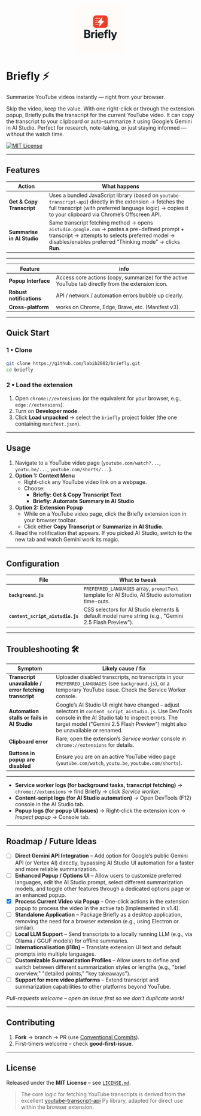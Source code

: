 <p align="center">
  <img src="icons/briefly-128.png" alt="Briefly logo" width="128">
</p>

# Briefly ⚡️

Summarize YouTube videos instantly — right from your browser.

Skip the video, keep the value. With one right-click or through the extension popup, Briefly pulls the transcript for the current YouTube video. It can copy the transcript to your clipboard or auto-summarize it using Google’s Gemini in AI Studio. Perfect for research, note-taking, or just staying informed — without the watch time.

[![MIT License](https://img.shields.io/badge/License-MIT-blue.svg)](LICENSE.md)

---

## Features

| Action | What happens |
| ------ | ------------ |
| **Get & Copy Transcript** | Uses a bundled JavaScript library (based on `youtube-transcript-api`) directly in the extension → fetches the full transcript (with preferred language logic) → copies it to your clipboard via Chrome’s Offscreen API. |
| **Summarise in AI Studio** | Same transcript fetching method → opens `aistudio.google.com` → pastes a pre-defined prompt + transcript → attempts to selects preferred model → disables/enables preferred “Thinking mode” → clicks **Run**. |

---

| Feature | info         |
| ------  | ------------ |
| **Popup Interface** | Access core actions (copy, summarize) for the active YouTube tab directly from the extension icon. |
| **Robust notifications** | API / network / automation errors bubble up clearly. |
| **Cross-platform** | works on Chrome, Edge, Brave, etc. (Manifest v3). |

---

## Quick Start

### 1 ▪ Clone

```bash
git clone https://github.com/labib2002/briefly.git
cd briefly
```

### 2 ▪ Load the extension

1. Open `chrome://extensions` (or the equivalent for your browser, e.g., `edge://extensions`).
2. Turn on **Developer mode**.
3. Click **Load unpacked** → select the `briefly` project folder (the one containing `manifest.json`).

---

## Usage

1.  Navigate to a YouTube video page (`youtube.com/watch?...`, `youtu.be/...`, `youtube.com/shorts/...`).
2.  **Option 1: Context Menu**
    *   Right-click any YouTube video link on a webpage.
    *   Choose:
        *   **Briefly: Get & Copy Transcript Text**
        *   **Briefly: Automate Summary in AI Studio**
3.  **Option 2: Extension Popup**
    *   While on a YouTube video page, click the Briefly extension icon in your browser toolbar.
    *   Click either **Copy Transcript** or **Summarize in AI Studio**.
4.  Read the notification that appears. If you picked AI Studio, switch to the new tab and watch Gemini work its magic.

---

## Configuration

| File                             | What to tweak                                                                 |
| -------------------------------- | ----------------------------------------------------------------------------- |
| **`background.js`**              | `PREFERRED_LANGUAGES` array, `promptText` template for AI Studio, AI Studio automation time-outs. |
| **`content_script_aistudio.js`** | CSS selectors for AI Studio elements & default model name string (e.g., "Gemini 2.5 Flash Preview"). |

---

## Troubleshooting 🛠️

| Symptom                                                | Likely cause / fix                                                                                              |
| ------------------------------------------------------ | --------------------------------------------------------------------------------------------------------------- |
| **Transcript unavailable / error fetching transcript** | Uploader disabled transcripts, no transcripts in your `PREFERRED_LANGUAGES` (see `background.js`), or a temporary YouTube issue. Check the Service Worker console. |
| **Automation stalls or fails in AI Studio**            | Google’s AI Studio UI might have changed – adjust selectors in `content_script_aistudio.js`. Use DevTools console in the AI Studio tab to inspect errors. The target model ("Gemini 2.5 Flash Preview") might also be unavailable or renamed. |
| **Clipboard error**                                    | Rare; open the extension’s *Service worker* console in `chrome://extensions` for details.                       |
| **Buttons in popup are disabled**                      | Ensure you are on an active YouTube video page (`youtube.com/watch`, `youtu.be`, `youtube.com/shorts`).        |

---

* **Service worker logs (for background tasks, transcript fetching)** → `chrome://extensions` → find Briefly → click *Service worker*.
* **Content-script logs (for AI Studio automation)** → Open DevTools (F12) console in the AI Studio tab.
* **Popup logs (for popup UI issues)** → Right-click the extension icon → *Inspect popup* → Console tab.

---

## Roadmap / Future Ideas

* [ ] **Direct Gemini API Integration** – Add option for Google’s public Gemini API (or Vertex AI) directly, bypassing AI Studio UI automation for a faster and more reliable summarization.
* [ ] **Enhanced Popup / Options UI** – Allow users to customize preferred languages, edit the AI Studio prompt, select different summarization models, and toggle other features through a dedicated options page or an enhanced popup.
* [X] **Process Current Video via Popup** – One-click actions in the extension popup to process the video in the active tab (Implemented in v1.4).
* [ ] **Standalone Application** – Package Briefly as a desktop application, removing the need for a browser extension (e.g., using Electron or similar).
* [ ] **Local LLM Support** – Send transcripts to a locally running LLM (e.g., via Ollama / GGUF models) for offline summaries.
* [ ] **Internationalisation (i18n)** – Translate extension UI text and default prompts into multiple languages.
* [ ] **Customizable Summarization Profiles** – Allow users to define and switch between different summarization styles or lengths (e.g., "brief overview," "detailed points," "key takeaways").
* [ ] **Support for more video platforms** – Extend transcript and summarization capabilities to other platforms beyond YouTube.

*Pull-requests welcome – open an issue first so we don’t duplicate work!*

---

## Contributing

1. **Fork** → branch → PR (use [Conventional Commits](https://www.conventionalcommits.org)).
2. First-timers welcome – check **good-first-issue**.

---

## License

Released under the **MIT License** – see [`LICENSE.md`](LICENSE.md).

> The core logic for fetching YouTube transcripts is derived from the excellent
[youtube-transcript-api](https://pypi.org/project/youtube-transcript-api/) Py library, adapted for direct use within the browser extension.
